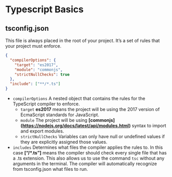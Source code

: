 # Typescript Basics
## tsconfig.json
This file is always placed in the root of your project. It’s a set of rules that your project must enforce.
```json
{
  "compilerOptions": {
    "target": "es2017",
    "module": "commonjs",
    "strictNullChecks": true
  },
  "include": ["**/*.ts"]
}
```

- `compilerOptions` A nested object that contains the rules for the TypeScript compiler to enforce.
	- `target` **es2017**  means the project will be using the 2017 version of EcmaScript standards for JavaScript.
	- `module` The project will be using **[commonjs] (https://nodejs.org/docs/latest/api/modules.html)**  syntax to import and export modules.
	- `strictNullChecks` Variables can only have null or undefined values if they are explicitly assigned those values.
- `includes` Determines what files the compiler applies the rules to. In this case **[“/*.ts”]** means the compiler should check every single file that has a .ts extension.
This also allows us to use the command `tsc` without any arguments in the terminal. The compiler will automatically recognize from tsconfig.json what files to run.
